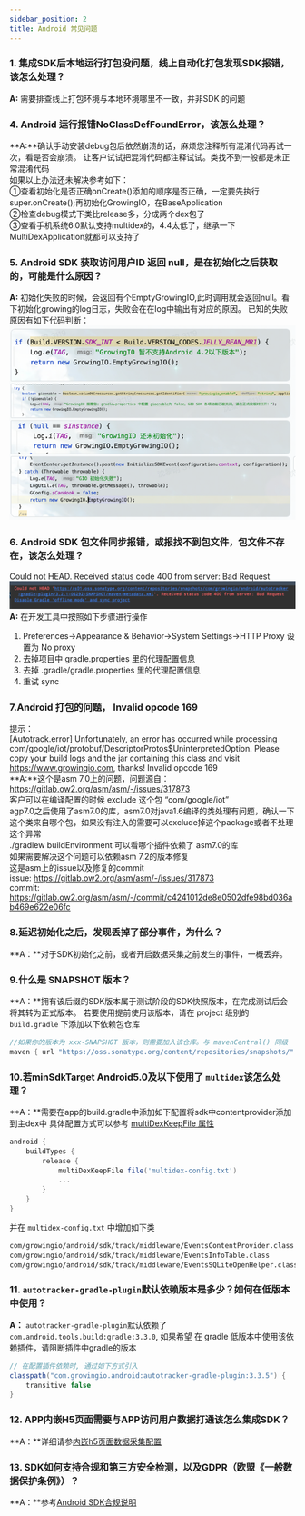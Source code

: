 ```yaml
---
sidebar_position: 2
title: Android 常见问题
---
```

### 1. 集成SDK后本地运行打包没问题，线上自动化打包发现SDK报错，该怎么处理？
**A:** 需要排查线上打包环境与本地环境哪里不一致，并非SDK 的问题

### 4. Android 运行报错NoClassDefFoundError，该怎么处理？
**A:**确认手动安装debug包后依然崩溃的话，麻烦您注释所有混淆代码再试一次，看是否会崩溃。
让客户试试把混淆代码都注释试试。类找不到一般都是未正常混淆代码<br/>
如果以上办法还未解决参考如下：<br/>
①查看初始化是否正确onCreate()添加的顺序是否正确，一定要先执行super.onCreate();再初始化GrowingIO，在BaseApplication<br/>
②检查debug模式下类比release多，分成两个dex包了<br/>
③查看手机系统6.0默认支持multidex的，4.4太低了，继承一下MultiDexApplication就都可以支持了

### 5. Android SDK 获取访问用户ID 返回 null，是在初始化之后获取的，可能是什么原因？
**A:**
初始化失败的时候，会返回有个EmptyGrowingIO,此时调用就会返回null。看下初始化growing的log日志，失败会在在log中输出有对应的原因。
已知的失败原因有如下代码判断：<br/>
![android init error](../static/img/question/androidiniterror.png)

### 6. Android SDK 包文件同步报错，或报找不到包文件，包文件不存在，该怎么处理？
Could not HEAD. Received status code 400 from server: Bad Request<br/>
![Bad Request](../static/img/question/BadRequest.png)<br/>
**A:** 在开发工具中按照如下步骤进行操作<br/>
1. Preferences->Appearance & Behavior->System Settings->HTTP Proxy 设置为 No proxy<br/>
2. 去掉项目中 gradle.properties 里的代理配置信息<br/>
3. 去掉 .gradle/gradle.properties 里的代理配置信息<br/>
4. 重试 sync

### 7.Android 打包的问题， Invalid opcode 169
提示：<br/>
[Autotrack.error] Unfortunately, an error has occurred while processing com/google/iot/protobuf/DescriptorProtos$UninterpretedOption. Please copy your build logs and the jar containing this class and visit https://www.growingio.com, thanks!  Invalid opcode 169<br/>
**A:**这个是asm 7.0上的问题，问题源自： https://gitlab.ow2.org/asm/asm/-/issues/317873<br/>
客户可以在编译配置的时候 exclude 这个包 “com/google/iot”<br/>
agp7.0之后使用了asm7.0的库，asm7.0对java1.6编译的类处理有问题，确认一下这个类来自哪个包，如果没有注入的需要可以exclude掉这个package或者不处理这个异常<br/>
./gradlew buildEnvironment 可以看哪个插件依赖了 asm7.0的库<br/>
如果需要解决这个问题可以依赖asm 7.2的版本修复<br/>
这是asm上的issue以及修复的commit<br/>
issue: https://gitlab.ow2.org/asm/asm/-/issues/317873<br/>
commit: https://gitlab.ow2.org/asm/asm/-/commit/c4241012de8e0502dfe98bd036ab469e622e06fc

### 8.延迟初始化之后，发现丢掉了部分事件，为什么？
**A：**对于SDK初始化之前，或者开启数据采集之前发生的事件，一概丢弃。

### 9.什么是 SNAPSHOT 版本？
**A：**拥有该后缀的SDK版本属于测试阶段的SDK快照版本，在完成测试后会将其转为正式版本。
若要使用提前使用该版本，请在 project 级别的 `build.gradle` 下添加以下依赖包仓库
```groovy
//如果你的版本为 xxx-SNAPSHOT 版本，则需要加入该仓库。与 mavenCentral() 同级
maven { url "https://oss.sonatype.org/content/repositories/snapshots/" }
```

### 10.若minSdkTarget Android5.0及以下使用了 `multidex`该怎么处理？
**A：**需要在app的build.gradle中添加如下配置将sdk中contentprovider添加到主dex中 具体配置方式可以参考 [multiDexKeepFile 属性](https://developer.android.google.cn/studio/build/multidex?hl=zh_cn#multidexkeepfile-property)
```groovy
android {
    buildTypes {
        release {
            multiDexKeepFile file('multidex-config.txt')
            ...
        }
    }
}
```
并在 `multidex-config.txt` 中增加如下类
```xml
com/growingio/android/sdk/track/middleware/EventsContentProvider.class
com/growingio/android/sdk/track/middleware/EventsInfoTable.class
com/growingio/android/sdk/track/middleware/EventsSQLiteOpenHelper.class
```

### 11. `autotracker-gradle-plugin`默认依赖版本是多少？如何在低版本中使用？
**A：**
`autotracker-gradle-plugin`默认依赖了`com.android.tools.build:gradle:3.3.0`, 如果希望 在 gradle 低版本中使用该依赖插件，请阻断插件中gradle的版本
```groovy
// 在配置插件依赖时, 通过如下方式引入
classpath("com.growingio.android:autotracker-gradle-plugin:3.3.5") {
    transitive false
} 
```
### 12. APP内嵌H5页面需要与APP访问用户数据打通该怎么集成SDK？
**A：**详细请参[内嵌h5页面数据采集配置](/docs/android/base/Configuration#1-内嵌h5页面数据采集配置)


### 13. SDK如何支持合规和第三方安全检测，以及GDPR（欧盟《一般数据保护条例》）？
**A：**参考[Android SDK合规说明](/docs/compliance/androidCompliance)
